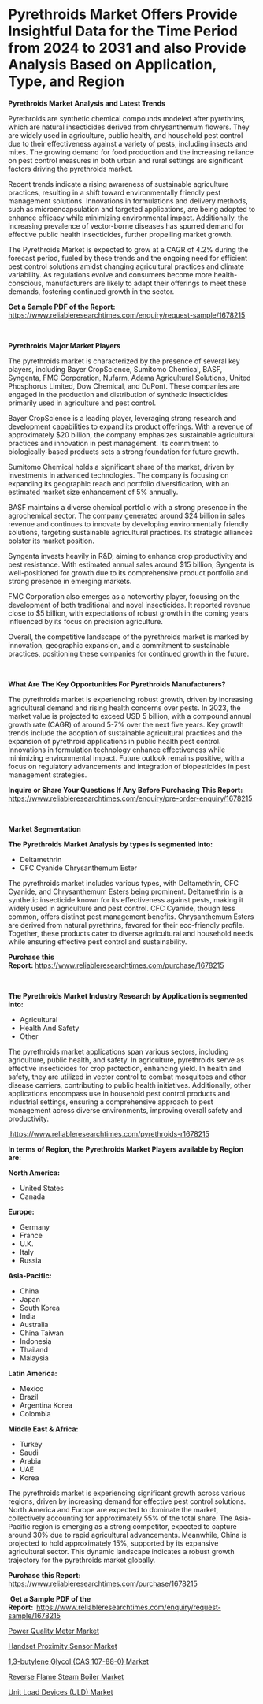 <p><h1>Pyrethroids Market Offers Provide Insightful Data for the Time Period from 2024 to 2031 and also Provide Analysis Based on Application, Type, and Region</h1></p><p><strong>Pyrethroids Market Analysis and Latest Trends</strong></p>
<p><p>Pyrethroids are synthetic chemical compounds modeled after pyrethrins, which are natural insecticides derived from chrysanthemum flowers. They are widely used in agriculture, public health, and household pest control due to their effectiveness against a variety of pests, including insects and mites. The growing demand for food production and the increasing reliance on pest control measures in both urban and rural settings are significant factors driving the pyrethroids market.</p><p>Recent trends indicate a rising awareness of sustainable agriculture practices, resulting in a shift toward environmentally friendly pest management solutions. Innovations in formulations and delivery methods, such as microencapsulation and targeted applications, are being adopted to enhance efficacy while minimizing environmental impact. Additionally, the increasing prevalence of vector-borne diseases has spurred demand for effective public health insecticides, further propelling market growth.</p><p>The Pyrethroids Market is expected to grow at a CAGR of 4.2% during the forecast period, fueled by these trends and the ongoing need for efficient pest control solutions amidst changing agricultural practices and climate variability. As regulations evolve and consumers become more health-conscious, manufacturers are likely to adapt their offerings to meet these demands, fostering continued growth in the sector.</p></p>
<p><strong>Get a Sample PDF of the Report:&nbsp;</strong> <a href="https://www.reliableresearchtimes.com/enquiry/request-sample/1678215?utm_campaign=1430&utm_medium=2&utm_source=Github&utm_content=ia&utm_term=14102024&utm_id=pyrethroids">https://www.reliableresearchtimes.com/enquiry/request-sample/1678215</a></p>
<p>&nbsp;</p>
<p><strong>Pyrethroids Major Market Players</strong></p>
<p><p>The pyrethroids market is characterized by the presence of several key players, including Bayer CropScience, Sumitomo Chemical, BASF, Syngenta, FMC Corporation, Nufarm, Adama Agricultural Solutions, United Phosphorus Limited, Dow Chemical, and DuPont. These companies are engaged in the production and distribution of synthetic insecticides primarily used in agriculture and pest control.</p><p>Bayer CropScience is a leading player, leveraging strong research and development capabilities to expand its product offerings. With a revenue of approximately $20 billion, the company emphasizes sustainable agricultural practices and innovation in pest management. Its commitment to biologically-based products sets a strong foundation for future growth.</p><p>Sumitomo Chemical holds a significant share of the market, driven by investments in advanced technologies. The company is focusing on expanding its geographic reach and portfolio diversification, with an estimated market size enhancement of 5% annually.</p><p>BASF maintains a diverse chemical portfolio with a strong presence in the agrochemical sector. The company generated around $24 billion in sales revenue and continues to innovate by developing environmentally friendly solutions, targeting sustainable agricultural practices. Its strategic alliances bolster its market position.</p><p>Syngenta invests heavily in R&D, aiming to enhance crop productivity and pest resistance. With estimated annual sales around $15 billion, Syngenta is well-positioned for growth due to its comprehensive product portfolio and strong presence in emerging markets.</p><p>FMC Corporation also emerges as a noteworthy player, focusing on the development of both traditional and novel insecticides. It reported revenue close to $5 billion, with expectations of robust growth in the coming years influenced by its focus on precision agriculture.</p><p>Overall, the competitive landscape of the pyrethroids market is marked by innovation, geographic expansion, and a commitment to sustainable practices, positioning these companies for continued growth in the future.</p></p>
<p>&nbsp;</p>
<p><strong>What Are The Key Opportunities For Pyrethroids Manufacturers?</strong></p>
<p><p>The pyrethroids market is experiencing robust growth, driven by increasing agricultural demand and rising health concerns over pests. In 2023, the market value is projected to exceed USD 5 billion, with a compound annual growth rate (CAGR) of around 5-7% over the next five years. Key growth trends include the adoption of sustainable agricultural practices and the expansion of pyrethroid applications in public health pest control. Innovations in formulation technology enhance effectiveness while minimizing environmental impact. Future outlook remains positive, with a focus on regulatory advancements and integration of biopesticides in pest management strategies.</p></p>
<p><strong>Inquire or Share Your Questions If Any Before Purchasing This Report:</strong> <a href="https://www.reliableresearchtimes.com/enquiry/pre-order-enquiry/1678215?utm_campaign=1430&utm_medium=2&utm_source=Github&utm_content=ia&utm_term=14102024&utm_id=pyrethroids">https://www.reliableresearchtimes.com/enquiry/pre-order-enquiry/1678215</a></p>
<p>&nbsp;</p>
<p><strong>Market Segmentation</strong></p>
<p><strong>The Pyrethroids Market Analysis by types is segmented into:</strong></p>
<p><ul><li>Deltamethrin</li><li>CFC Cyanide Chrysanthemum Ester</li></ul></p>
<p><p>The pyrethroids market includes various types, with Deltamethrin, CFC Cyanide, and Chrysanthemum Esters being prominent. Deltamethrin is a synthetic insecticide known for its effectiveness against pests, making it widely used in agriculture and pest control. CFC Cyanide, though less common, offers distinct pest management benefits. Chrysanthemum Esters are derived from natural pyrethrins, favored for their eco-friendly profile. Together, these products cater to diverse agricultural and household needs while ensuring effective pest control and sustainability.</p></p>
<p><strong>Purchase this Report:&nbsp;</strong><a href="https://www.reliableresearchtimes.com/purchase/1678215?utm_campaign=1430&utm_medium=2&utm_source=Github&utm_content=ia&utm_term=14102024&utm_id=pyrethroids">https://www.reliableresearchtimes.com/purchase/1678215</a></p>
<p>&nbsp;</p>
<p><strong>The Pyrethroids Market Industry Research by Application is segmented into:</strong></p>
<p><ul><li>Agricultural</li><li>Health And Safety</li><li>Other</li></ul></p>
<p><p>The pyrethroids market applications span various sectors, including agriculture, public health, and safety. In agriculture, pyrethroids serve as effective insecticides for crop protection, enhancing yield. In health and safety, they are utilized in vector control to combat mosquitoes and other disease carriers, contributing to public health initiatives. Additionally, other applications encompass use in household pest control products and industrial settings, ensuring a comprehensive approach to pest management across diverse environments, improving overall safety and productivity.</p></p>
<p><a href="https://www.reliableresearchtimes.com/pyrethroids-r1678215?utm_campaign=1430&utm_medium=2&utm_source=Github&utm_content=ia&utm_term=14102024&utm_id=pyrethroids">&nbsp;https://www.reliableresearchtimes.com/pyrethroids-r1678215</a></p>
<p><strong>In terms of Region, the Pyrethroids Market Players available by Region are:</strong></p>
<p>
    <p> <strong> North America: </strong>
        <ul>
            <li>United States</li>
            <li>Canada</li>
        </ul>
        </p> 
    <p> <strong> Europe: </strong>
        <ul>
            <li>Germany</li>
            <li>France</li>
            <li>U.K.</li>
            <li>Italy</li>
            <li>Russia</li>
        </ul>
        </p> 
    <p> <strong> Asia-Pacific: </strong>
        <ul>
            <li>China</li>
            <li>Japan</li>
            <li>South Korea</li>
            <li>India</li>
            <li>Australia</li>
            <li>China Taiwan</li>
            <li>Indonesia</li>
            <li>Thailand</li>
            <li>Malaysia</li>
        </ul>
        </p> 
    <p> <strong> Latin America: </strong>
        <ul>
            <li>Mexico</li>
            <li>Brazil</li>
            <li>Argentina Korea</li>
            <li>Colombia</li>
        </ul>
        </p> 
    <p> <strong> Middle East & Africa: </strong>
        <ul>
            <li>Turkey</li>
            <li>Saudi</li>
            <li>Arabia</li>
            <li>UAE</li>
            <li>Korea</li>
        </ul>
    </p>
    </p>
<p><p>The pyrethroids market is experiencing significant growth across various regions, driven by increasing demand for effective pest control solutions. North America and Europe are expected to dominate the market, collectively accounting for approximately 55% of the total share. The Asia-Pacific region is emerging as a strong competitor, expected to capture around 30% due to rapid agricultural advancements. Meanwhile, China is projected to hold approximately 15%, supported by its expansive agricultural sector. This dynamic landscape indicates a robust growth trajectory for the pyrethroids market globally.</p></p>
<p><strong>Purchase this Report: </strong><a href="https://www.reliableresearchtimes.com/purchase/1678215?utm_campaign=1430&utm_medium=2&utm_source=Github&utm_content=ia&utm_term=14102024&utm_id=pyrethroids">https://www.reliableresearchtimes.com/purchase/1678215</a></p>
<p>&nbsp;<strong>Get a Sample PDF of the Report:&nbsp;&nbsp;</strong><a href="https://www.reliableresearchtimes.com/enquiry/request-sample/1678215?utm_campaign=1430&utm_medium=2&utm_source=Github&utm_content=ia&utm_term=14102024&utm_id=pyrethroids">https://www.reliableresearchtimes.com/enquiry/request-sample/1678215</a></p>
<p><strong></strong></p>
<p><p><a href="https://www.linkedin.com/pulse/global-power-quality-meter-nexus-sector-confluences-regional-catalysts-i9hoe?trk=public_post_embed_feed-article-content&utm_campaign=1430&utm_medium=2&utm_source=Github&utm_content=ia&utm_term=14102024&utm_id=pyrethroids">Power Quality Meter Market</a></p><p><a href="https://www.linkedin.com/pulse/exploring-handset-proximity-sensor-market-strategic-3iuge?trk=public_post_embed_feed-article-content&utm_campaign=1430&utm_medium=2&utm_source=Github&utm_content=ia&utm_term=14102024&utm_id=pyrethroids">Handset Proximity Sensor Market</a></p><p><a href="https://www.linkedin.com/pulse/13-butylene-glycol-cas-107-88-0-market-ecosystem-competitive-landscape-jqiee?trk=public_post_embed_feed-article-content&utm_campaign=1430&utm_medium=2&utm_source=Github&utm_content=ia&utm_term=14102024&utm_id=pyrethroids">1,3-butylene Glycol (CAS 107-88-0) Market</a></p><p><a href="https://www.linkedin.com/pulse/booming-reverse-flame-steam-boiler-market-sector-analysis-growth-tmnqe?trk=public_post_embed_feed-article-content&utm_campaign=1430&utm_medium=2&utm_source=Github&utm_content=ia&utm_term=14102024&utm_id=pyrethroids">Reverse Flame Steam Boiler Market</a></p><p><a href="https://www.linkedin.com/pulse/global-unit-load-devices-uld-market-focus-application-siuee?trk=public_post_embed_feed-article-content&utm_campaign=1430&utm_medium=2&utm_source=Github&utm_content=ia&utm_term=14102024&utm_id=pyrethroids">Unit Load Devices (ULD) Market</a></p></p>